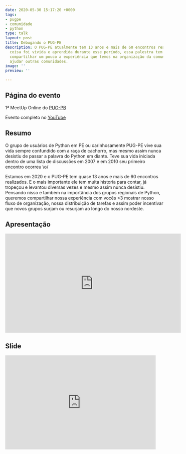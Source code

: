 ```yaml
---
date: 2020-05-30 15:17:20 +0000
tags:
- pugpe
- comunidade
- python
type: talk
layout: post
title: Debugando o PUG-PE
description: O PUG-PE atualmente tem 13 anos e mais de 60 encontros realizados. Muita
  coisa foi vivida e aprendida durante esse período, essa palestra tem o intuito de
  compartilhar um pouco a experiência que temos na organização da comunidade e assim
  ajudar outras comunidades.
image: ''
preview: ''

---
```

## Página do evento

1ª MeetUp Online do [PUG-PB](https://pb.python.org.br/eventos.html)

Evento completo no [YouTube](https://youtu.be/rmCElTofs4s)

## Resumo

O grupo de usuários de Python em PE ou carinhosamente PUG-PE vive sua vida sempre confundido com a raça de cachorro, mas mesmo assim nunca desistiu de passar a palavra do Python em diante. Teve sua vida iniciada dentro de uma lista de discussões em 2007 e em 2010 seu primeiro encontro ocorreu \\o/

Estamos em 2020 e o PUG-PE tem quase 13 anos e mais de 60 encontros realizados. E o mais importante ele tem muita historia para contar, já tropeçou e levantou diversas vezes e mesmo assim nunca desistiu. Pensando nisso e também na importância dos grupos regionais de Python, queremos compartilhar nossa experiência com vocês <3 mostrar nosso fluxo de organização, nossa distribuição de tarefas e assim poder incentivar que novos grupos surjam ou resurjam ao longo do nosso nordeste.

## Apresentação

<iframe width="560" height="315" src="https://www.youtube.com/embed/rmCElTofs4s?start=5862" frameborder="0" allow="accelerometer; autoplay; encrypted-media; gyroscope; picture-in-picture" allowfullscreen></iframe>

## Slide
<iframe src="https://docs.google.com/presentation/d/e/2PACX-1vSOiKJtCx97SMuFUcWaQ3mgJWMmTOrbOVEVP2gpylZm1rSFGWsHhg8aiJOCpvg2mPew747oZMyV9Va1/embed?start=false&loop=false&delayms=3000" frameborder="0" width="480" height="299" allowfullscreen="true" mozallowfullscreen="true" webkitallowfullscreen="true"></iframe>